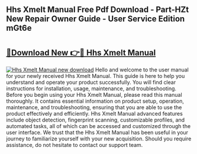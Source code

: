 ## Hhs Xmelt Manual Free Pdf Download - Part-HZt New Repair Owner Guide - User Service Edition mGt6e

# <h2><a href="http://bc19841.oget.top/?id=Hhs+Xmelt+Manual">🔗Download New 👉🔴 Hhs Xmelt Manual</a></h2>

[![Hhs Xmelt Manual new download](https://i.imgur.com/5g1atiW.png)](http://bc19841.oget.top/?id=Hhs+Xmelt+Manual)
Hello and welcome to the user manual for your newly received Hhs Xmelt Manual. This guide is here to help you understand and operate your product successfully. You will find clear instructions for installation, usage, maintenance, and troubleshooting. Before you begin using your Hhs Xmelt Manual, please read this manual thoroughly. It contains essential information on product setup, operation, maintenance, and troubleshooting, ensuring that you are able to use the product effectively and efficiently. Hhs Xmelt Manual advanced features include object detection, fingerprint scanning, customizable profiles, and automated tasks, all of which can be accessed and customized through the user interface. We trust that the Hhs Xmelt Manual has been useful in your journey to familiarize yourself with your new acquisition. Should you require assistance, do not hesitate to contact our support team.
